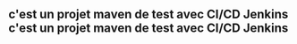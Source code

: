 c'est un projet maven de test avec CI/CD Jenkins
c'est un projet maven de test avec CI/CD Jenkins
-------------------------------------------------
